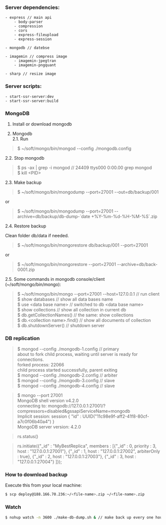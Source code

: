 ### Server dependencies:

```
- express // main api
    - body-parser
    - compression
    - cors
    - express-fileupload
    - express-session

- mongodb // datebse

- imagemin // compress image
    - imagemin-jpegtran
    - imagemin-pngquant

- sharp // resize image
```

### Server scripts:

```
- start-ssr-server:dev
- start-ssr-server:build
```

### MongoDB

1. Install or download mongodb

2. Mongodb \
2.1. Run

> $ ~/soft/mongo/bin/mongod --config ./mongodb.config

2.2. Stop mongodb

> $ ps -ax | grep -i mongod // 24409 ttys000 0:00.00 grep mongod \
> $ kill \<PID\>

2.3. Make backup

> $ ~/soft/mongo/bin/mongodump --port=27001 --out=db/backup/001

or

> $ ~/soft/mongo/bin/mongodump --port=27001 --archive=db/backup/db-dump-\`date +%Y-%m-%d-%H-%M-%S\`.zip

2.4. Restore backup

Clean folder db/data if needed.

> $ ~/soft/mongo/bin/mongorestore db/backup/001 --port=27001

or

> $ ~/soft/mongo/bin/mongorestore --port=27001 --archive=db/back-0001.zip

2.5. Some commands in mongodb console/client (~/soft/mongo/bin/mongo):
> $ ~/soft/mongo/bin/mongo --port=27001 --host=127.0.0.1 // run client \
> $ show databases // show all data bases name \
> $ use \<data base name\> // switched to db \<data base name\> \
> $ show collections // show all collection in current db \
> $ db.getCollectionNames() // the same: show collections \
> $ db.\<collection name\>.find() // show all documents of collection \
> $ db.shutdownServer() // shutdown server

### DB replication

> $ mongod --config ./mongodb-1.config // primary \
> about to fork child process, waiting until server is ready for connections. \
> forked process: 22066 \
> child process started successfully, parent exiting \
> $ mongod --config ./mongodb-2.config  // arbiter \
> $ mongod --config ./mongodb-3.config  // slave \
> $ mongod --config ./mongodb-4.config  // slave


> $ mongo --port 27001 \
> MongoDB shell version v4.2.0 \
> connecting to: mongodb://127.0.0.1:27001/?compressors=disabled&gssapiServiceName=mongodb \
> Implicit session: session { "id" : UUID("11c98e9f-aff2-41f8-80cf-a7c0f06b40a4") } \
> MongoDB server version: 4.2.0

> rs.status()

> rs.initiate({"_id" : "MyBestReplica", members : [{"_id" : 0, priority : 3, host : "127.0.0.1:27001"}, {"_id" : 1, host : "127.0.0.1:27002", arbiterOnly : true}, {"_id" : 2, host : "127.0.0.1:27003"}, {"_id" : 3, host : "127.0.0.1:27004"} ]});

### How to download backup

Execute this from your local machine:

```bash
$ scp deploy@188.166.70.236:~/<file-name>.zip ~/<file-name>.zip
```

### Watch

```bash
$ nohup watch -n 3600 ./make-db-dump.sh & // make back up every one hour
```
